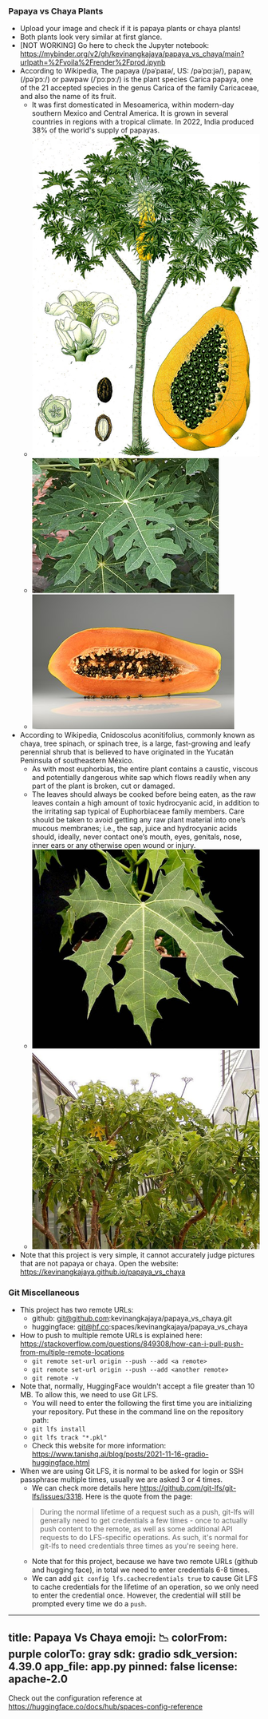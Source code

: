 ### Papaya vs Chaya Plants
- Upload your image and check if it is papaya plants or chaya plants!
- Both plants look very similar at first glance.
- [NOT WORKING] Go here to check the Jupyter notebook: https://mybinder.org/v2/gh/kevinangkajaya/papaya_vs_chaya/main?urlpath=%2Fvoila%2Frender%2Fprod.ipynb
- According to Wikipedia, The papaya (/pəˈpaɪə/, US: /pəˈpɑːjə/), papaw, (/pəˈpɔː/) or pawpaw (/ˈpɔːpɔː/) is the plant species Carica papaya, one of the 21 accepted species in the genus Carica of the family Caricaceae, and also the name of its fruit.
    - It was first domesticated in Mesoamerica, within modern-day southern Mexico and Central America. It is grown in several countries in regions with a tropical climate. In 2022, India produced 38% of the world's supply of papayas.
    - ![Papaya plant and fruit](/images/papaya/papaya%20plant%20and%20fruit.jpg)
    - ![Papaya leaf](/images/papaya/papaya%20leaf.jpg)
    - ![Papaya fruit](/images/papaya/papaya%20fruit.jpg)
- According to Wikipedia, Cnidoscolus aconitifolius, commonly known as chaya, tree spinach, or spinach tree, is a large, fast-growing and leafy perennial shrub that is believed to have originated in the Yucatán Peninsula of southeastern México.
    - As with most euphorbias, the entire plant contains a caustic, viscous and potentially dangerous white sap which flows readily when any part of the plant is broken, cut or damaged. 
    - The leaves should always be cooked before being eaten, as the raw leaves contain a high amount of toxic hydrocyanic acid, in addition to the irritating sap typical of Euphorbiaceae family members. Care should be taken to avoid getting any raw plant material into one’s mucous membranes; i.e., the sap, juice and hydrocyanic acids should, ideally, never contact one’s mouth, eyes, genitals, nose, inner ears or any otherwise open wound or injury.
    - ![Chaya leaf](/images/chaya/chaya%20leaf.jpg)
    - ![Chaya plants](/images/chaya/chaya%20plants.jpg)
- Note that this project is very simple, it cannot accurately judge pictures that are not papaya or chaya. Open the website: https://kevinangkajaya.github.io/papaya_vs_chaya

### Git Miscellaneous
- This project has two remote URLs:
    - github: git@github.com:kevinangkajaya/papaya_vs_chaya.git
    - huggingface: git@hf.co:spaces/kevinangkajaya/papaya_vs_chaya
- How to push to multiple remote URLs is explained here: https://stackoverflow.com/questions/849308/how-can-i-pull-push-from-multiple-remote-locations
    - `git remote set-url origin --push --add <a remote>`
    - `git remote set-url origin --push --add <another remote>`
    - `git remote -v`
- Note that, normally, HuggingFace wouldn't accept a file greater than 10 MB. To allow this, we need to use Git LFS.
    - You will need to enter the following the first time you are initializing your repository. Put these in the command line on the repository path:
    - `git lfs install`
    - `git lfs track "*.pkl"`
    - Check this website for more information: https://www.tanishq.ai/blog/posts/2021-11-16-gradio-huggingface.html
- When we are using Git LFS, it is normal to be asked for login or SSH passphrase multiple times, usually we are asked 3 or 4 times. 
    - We can check more details here https://github.com/git-lfs/git-lfs/issues/3318. Here is the quote from the page: 
    > During the normal lifetime of a request such as a push, git-lfs will generally need to get credentials a few times - once to actually push content to the remote, as well as some additional API requests to do LFS-specific operations. As such, it's normal for git-lfs to need credentials three times as you're seeing here.
    - Note that for this project, because we have two remote URLs (github and hugging face), in total we need to enter credentials 6-8 times.
    - We can add `git config lfs.cachecredentials true` to cause Git LFS to cache credentials for the lifetime of an operation, so we only need to enter the credential once. However, the credential will still be prompted every time we do a `push`.

---
title: Papaya Vs Chaya
emoji: 📉
colorFrom: purple
colorTo: gray
sdk: gradio
sdk_version: 4.39.0
app_file: app.py
pinned: false
license: apache-2.0
---

Check out the configuration reference at https://huggingface.co/docs/hub/spaces-config-reference
